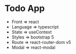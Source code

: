 # Todo App

- Front => react
- Language => typescript
- State => useContext
- Styles => bootstrap 5
- Route => react-router-dom v5
- Modal => react-modal